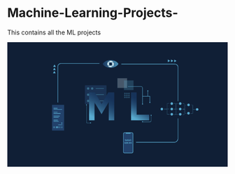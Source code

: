 # Machine-Learning-Projects-
This contains all the ML projects

![ML](readme-resources/machine-learning.gif)
